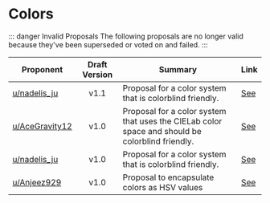 # Colors

::: danger Invalid Proposals
The following proposals are no longer valid because they've been superseded or voted on and failed.
:::

| Proponent                                             | Draft Version | Summary                                          | Link                                                                                   |
| ----------------------------------------------------- | :-----------: | ------------------------------------------------ | -------------------------------------------------------------------------------------- |
| [u/nadelis_ju](https://www.reddit.com/u/nadelis_ju) |   v1.1    | Proposal for a color system that is colorblind friendly. | [See](https://www.reddit.com/r/EncapsulatedLanguage/comments/iaqcto/colourful_adventures_the_2_distinctions/) |
| [u/AceGravity12](https://www.reddit.com/u/AceGravity12) |   v1.0    | Proposal for a color system that uses the CIELab color space and should be colorblind friendly. | [See](https://www.reddit.com/r/EncapsulatedLanguage/comments/i98ha0/the_tall_circle_system_a_color_proposal/) |
| [u/nadelis_ju](https://www.reddit.com/u/nadelis_ju) |   v1.0    | Proposal for a color system that is colorblind friendly. | [See](https://www.reddit.com/r/EncapsulatedLanguage/comments/i7tu77/colorful_adventures_with_friends/) |
| [u/Anjeez929](https://www.reddit.com/u/Anjeez929) |   v1.0    | Proposal to encapsulate colors as HSV values | [See](https://www.reddit.com/r/EncapsulatedLanguage/comments/hq7uo1/colour_words/) |

